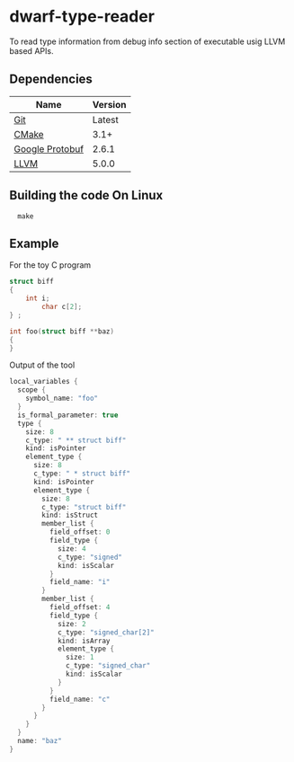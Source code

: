 # dwarf-type-reader

To read type information from debug info section of executable usig LLVM based APIs.

## Dependencies

| Name | Version | 
| ---- | ------- |
| [Git](https://git-scm.com/) | Latest |
| [CMake](https://cmake.org/) | 3.1+ |
| [Google Protobuf](https://github.com/google/protobuf) | 2.6.1 |
| [LLVM](http://llvm.org/) | 5.0.0 | 

## Building the code On Linux
```shell
  make
```
## Example
For the toy C program
```C
struct biff
{
	int i;
        char c[2];
} ;

int foo(struct biff **baz)
{
}
```
Output of the tool
```C
local_variables {
  scope {
    symbol_name: "foo"
  }
  is_formal_parameter: true
  type {
    size: 8
    c_type: " ** struct biff"
    kind: isPointer
    element_type {
      size: 8
      c_type: " * struct biff"
      kind: isPointer
      element_type {
        size: 8
        c_type: "struct biff"
        kind: isStruct
        member_list {
          field_offset: 0
          field_type {
            size: 4
            c_type: "signed"
            kind: isScalar
          }
          field_name: "i"
        }
        member_list {
          field_offset: 4
          field_type {
            size: 2
            c_type: "signed_char[2]"
            kind: isArray
            element_type {
              size: 1
              c_type: "signed_char"
              kind: isScalar
            }
          }
          field_name: "c"
        }
      }
    }
  }
  name: "baz"
}

```
